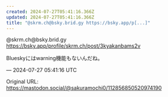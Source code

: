 ```yaml
---
created: 2024-07-27T05:41:16.366Z
updated: 2024-07-27T05:41:16.366Z
title: "@skrm.ch@bsky.brid.gy https://bsky.app/p[...]"
---
```


<p>@skrm.ch@bsky.brid.gy <a href="https://bsky.app/profile/skrm.ch/post/3kyakanbams2v" target="_blank" rel="nofollow noopener" translate="no"><span class="invisible">https://</span><span class="ellipsis">bsky.app/profile/skrm.ch/post/</span><span class="invisible">3kyakanbams2v</span></a></p><p>Blueskyにはwarning機能もないんだね。</p>

&mdash; 2024-07-27 05:41:16 UTC

Original URL: https://mastodon.social/@sakuramochi0/112856850520974190
